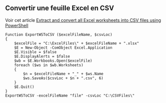 

## Convertir une feuille Excel en CSV

Voir cet article [Extract and convert all Excel worksheets into CSV files using PowerShell](https://www.mssqltips.com/sqlservertip/3223/extract-and-convert-all-excel-worksheets-into-csv-files-using-powershell/)

```
Function ExportWSToCSV ($excelFileName, $csvLoc)
{
    $excelFile = "C:\ExcelFiles\" + $excelFileName + ".xlsx"
    $E = New-Object -ComObject Excel.Application
    $E.Visible = $false
    $E.DisplayAlerts = $false
    $wb = $E.Workbooks.Open($excelFile)
    foreach ($ws in $wb.Worksheets)
    {
        $n = $excelFileName + "_" + $ws.Name
        $ws.SaveAs($csvLoc + $n + ".csv", 6)
    }
    $E.Quit()
}
ExportWSToCSV -excelFileName "file" -csvLoc "C:\CSVFiles\"
```